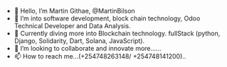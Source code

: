 - 👋 Hello, I’m Martin Githae, @MartinBilson
- 👀 I’m into software development, block chain technology, Odoo Technical Developer and Data Analysis.
- 🌱 Currently diving more into Blockchain technology.  fullStack (python, Django, Solidarity, Dart, Solana, JavaScript).
- 💞️ I’m looking to collaborate and innovate more...... 
- 📫 How to reach me...(+254748263148/ +254748141200)..

<!---
MartinBilson/MartinBilson is a ✨ special ✨ repository because its `README.md` (this file) appears on your GitHub profile.
You can click the Preview link to take a look at your changes.
--->
